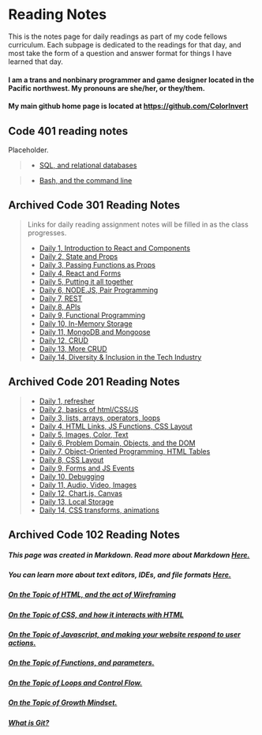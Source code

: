 # Reading Notes

 This is the notes page for daily readings as part of my code fellows curriculum. Each subpage is dedicated to the readings for that day, and most take the form of a question and answer format for things I have learned that day.

#### I am a trans and nonbinary programmer and game designer located in the Pacific northwest. My pronouns are she/her, or they/them.

#### My main github home page is located at <https://github.com/ColorInvert>

## Code 401 reading notes

Placeholder.

>- [SQL, and relational databases](https://colorinvert.github.io/reading-notes/sql)

>- [Bash, and the command line](https://colorinvert.github.io/reading-notes/cmd)











## Archived Code 301 Reading Notes
> Links for daily reading assignment notes will be filled in as the class progresses.
>
>- [Daily 1, Introduction to React and Components](https://colorinvert.github.io/reading-notes/301-01)
>- [Daily 2, State and Props](https://colorinvert.github.io/reading-notes/301-02)
>- [Daily 3, Passing Functions as Props](https://colorinvert.github.io/reading-notes/301-03)
>- [Daily 4, React and Forms](https://colorinvert.github.io/reading-notes/301-04)
>- [Daily 5, Putting it all together](https://colorinvert.github.io/reading-notes/301-05)
>- [Daily 6, NODE.JS, Pair Programming](https://colorinvert.github.io/reading-notes/301-06)
>- [Daily 7, REST](https://colorinvert.github.io/reading-notes/301-07)
>- [Daily 8, APIs](https://colorinvert.github.io/reading-notes/301-08)
>- [Daily 9, Functional Programming](https://colorinvert.github.io/reading-notes/301-09)
>- [Daily 10, In-Memory Storage](https://colorinvert.github.io/reading-notes/301-10)
>- [Daily 11, MongoDB and Mongoose](https://colorinvert.github.io/reading-notes/301-11)
>- [Daily 12, CRUD](https://colorinvert.github.io/reading-notes/301-12)
>- [Daily 13, More CRUD](https://colorinvert.github.io/reading-notes/301-13)
>- [Daily 14, Diversity & Inclusion in the Tech Industry](https://colorinvert.github.io/reading-notes/301-14)

## Archived Code 201 Reading Notes

>- [Daily 1, refresher](https://colorinvert.github.io/reading-notes/class-01)
>- [Daily 2, basics of html/CSS/JS](https://colorinvert.github.io/reading-notes/class-02)
>- [Daily 3, lists, arrays, operators, loops](https://colorinvert.github.io/reading-notes/class-03)
>- [Daily 4, HTML Links, JS Functions, CSS Layout](https://colorinvert.github.io/reading-notes/class-04)
>- [Daily 5, Images, Color, Text](https://colorinvert.github.io/reading-notes/class-05)
>- [Daily 6, Problem Domain, Objects, and the DOM](https://colorinvert.github.io/reading-notes/class-06)
>- [Daily 7, Object-Oriented Programming, HTML Tables](https://colorinvert.github.io/reading-notes/class-07)
>- [Daily 8, CSS Layout](https://colorinvert.github.io/reading-notes/class-08)
>- [Daily 9, Forms and JS Events](https://colorinvert.github.io/reading-notes/class-09)
>- [Daily 10, Debugging](https://colorinvert.github.io/reading-notes/class-10)
>- [Daily 11, Audio, Video, Images](https://colorinvert.github.io/reading-notes/class-11)
>- [Daily 12, Chart.js, Canvas](https://colorinvert.github.io/reading-notes/class-12)
>- [Daily 13, Local Storage](https://colorinvert.github.io/reading-notes/class-13)
>- [Daily 14, CSS transforms, animations](https://colorinvert.github.io/reading-notes/class-14)

## Archived Code 102 Reading Notes

##### This page was created in Markdown. Read more about Markdown [Here.](https://colorinvert.github.io/reading-notes/About-Markdown)

##### You can learn more about text editors, IDEs, and file formats [Here.](https://colorinvert.github.io/reading-notes/Choosing-A-Text-Editor)

##### [On the Topic of HTML, and the act of Wireframing](https://colorinvert.github.io/reading-notes/Html-And-Wireframes)

##### [On the Topic of CSS, and how it interacts with HTML](https://colorinvert.github.io/reading-notes/CSS)

##### [On the Topic of Javascript, and making your website respond to user actions.](https://colorinvert.github.io/reading-notes/Javascript)

##### [On the Topic of Functions, and parameters.](https://colorinvert.github.io/reading-notes/Functions)

##### [On the Topic of Loops and Control Flow.](https://colorinvert.github.io/reading-notes/Loops)

##### [On the Topic of Growth Mindset.](https://colorinvert.github.io/reading-notes/Growth-Mindset)

##### [What is Git?](https://colorinvert.github.io/reading-notes/What-Is-Git)

